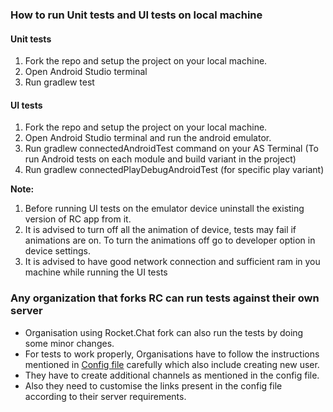 ### How to run Unit tests and UI tests on local machine

#### Unit tests

1. Fork the repo and setup the project on your local machine.
2. Open Android Studio terminal
3. Run gradlew test

#### UI tests

1. Fork the repo and setup the project on your local machine.
2. Open Android Studio terminal and run the android emulator.
3. Run gradlew connectedAndroidTest command on your AS Terminal (To run Android tests on each module and build variant in the project)
4. Run gradlew connectedPlayDebugAndroidTest (for specific play variant)

**Note:**
1. Before running UI tests on the emulator device uninstall the existing version of RC app from it.
2. It is advised to turn off all the animation of device, tests may fail if animations are on. To turn the animations off go to developer 
option in device settings.
3. It is advised to have good network connection and sufficient ram in you machine while running the UI tests


###  Any organization that forks RC can run tests against their own server
- Organisation using Rocket.Chat fork can also run the tests by doing some minor changes.
- For tests to work properly, Organisations have to follow the instructions mentioned in [Config file](https://github.com/GOVINDDIXIT/Rocket.Chat.Android/blob/develop/app/src/main/java/testConfig/Config.kt) carefully which also include creating new user.
- They have to create additional channels as mentioned in the config file.
- Also they need to customise the links present in the config file according to their server requirements.

